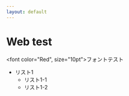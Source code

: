```yaml
---
layout: default
---
```


# Web test
<font color="Red", size="10pt">フォントテスト</font>

* リスト1
  * リスト1-1
  * リスト1-2
  

